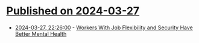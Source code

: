 # [Published on 2024-03-27](index.md)

* [2024-03-27, 22:26:00](https://soylentnews.org/article.pl?sid=24/03/26/167235&from=rss) - [Workers With Job Flexibility and Security Have Better Mental Health](https://soylentnews.org/article.pl?sid=24/03/26/167235&from=rss)
